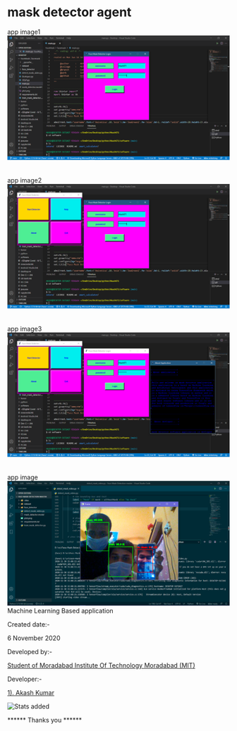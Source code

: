 # mask detector agent
app image1
<br>
![image](https://raw.githubusercontent.com/Akash671/software/main/MaskDetectorAgent/appImage/Screenshot%20(1).png)
<br>
<br>
<br>
app image2
![image](https://github.com/Akash671/software/blob/main/MaskDetectorAgent/appImage/Screenshot%20(2).png)
<br>
<br>
<br>
app image3
![image](https://github.com/Akash671/software/blob/main/MaskDetectorAgent/appImage/Screenshot%20(3).png)
<br>
<br>
<br>
app image
![image](https://github.com/Akash671/software/blob/main/MaskDetectorAgent/appImage/agent.png)
<br>
Machine Learning Based application 

Created date:-

6 November 2020

Developed by:- 

<a href="https://www.mitmoradabad.edu.in">Student of Moradabad Institute Of Technology Moradabad
(MIT)</a>

Developer:-

<a href="https://github.com/Akash671">1). Akash Kumar</a>

![Stats added](https://github-readme-stats.vercel.app/api?username=Akash671&&show_icons=true)
<!--
![Languages Stats](https://github-readme-stats.vercel.app/api/top-langs/?username=Akash671)
-->

****** Thanks you ******
